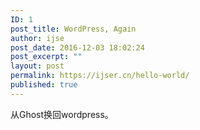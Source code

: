 ```yaml
---
ID: 1
post_title: WordPress, Again
author: ijse
post_date: 2016-12-03 18:02:24
post_excerpt: ""
layout: post
permalink: https://ijser.cn/hello-world/
published: true
---
```

从Ghost换回wordpress。
